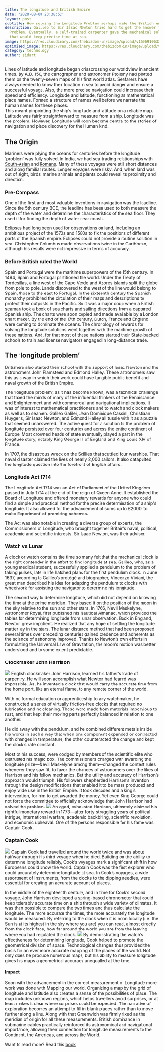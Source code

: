 ```yaml
---
title: The longitude and British Empire
date: '2020-08-08 23:38:52'
layout: post
subtitle: How solving the Longitude Problem perhaps made the British empire.
description: Galileo to Sir Issac Newton tried hard to get the answer for the Longitude
  Problem. Eventually, a self-trained carpenter gave the mechanical solution—a clock
  that would keep precise time at sea.
image: https://res.cloudinary.com/thebizdom-in/image/upload/v1596910632/Longitude_xkvmpg.png
optimized_image: https://res.cloudinary.com/thebizdom-in/image/upload/v1596910632/Longitude_xkvmpg.png
category: technology
author: sidart
---
```


Lines of latitude and longitude began crisscrossing our worldview in ancient times. By A.D. 150, the cartographer and astronomer Ptolemy had plotted them on the twenty-seven maps of his first world atlas.
Seafarers have always needed to know their location in sea to avoid danger and ensure a successful voyage. Also, the more precise navigation could increase their speed and efficiency. 
Longitude and latitude, functioning as mathematical place names. Formed a structure of names well before we narrate the human names for these places.  
This meant pinpointing the ship’s longitude and latitude on a reliable map. Latitude was fairly straightforward to measure from a ship. Longitude was the problem. However, Longitude will soon become central to the stories of navigation and place discovery for the Human kind.  
 
## The Origin
Mariners were plying the oceans for centuries before the longitude ‘problem’ was fully solved. In India, we had sea-trading relationships with [South-Asian](https://www.thebizdom.in/maritime-trade-orissa/) and [Romans](https://www.thebizdom.in/maritime-history-of-andhradesa/). Many of these voyages were still short distances and along familiar routes. Longer voyages were risky. And, when land was out of sight, birds, marine animals and plants could reveal its proximity and direction.
 
### Pre-Compass
One of the first and most valuable inventions in navigation was the leadline. Since the 5th century BCE, the leadline has been used to both measure the depth of the water and determine the characteristics of the sea floor. They used it for finding the depth of water near coasts. 
 
Eclipses had long been used for observations on land, including an ambitious project of the 1570s and 1580s to fix the positions of different parts of the Spanish empire. Eclipses could not provide a routine solution in sea. Christopher Columbus made observations twice in the
Caribbean, although his results were not impressive in terms of accuracy.
 
### Before British ruled the World
 
Spain and Portugal were the maritime superpowers of the 15th century. In 1494, Spain and Portugal partitioned the world. 
Under the Treaty of Tordesillas, a line west of the Cape Verde and Azores islands split the globe from pole to pole. Lands discovered to the west of the line would belong to Spain, those to the east to Portugal. 
In the sixteenth century the Spanish monarchy prohibited the circulation of their maps and descriptions to protect their outposts in the Pacific. So it was a major coup when a British seaman took a book of sea charts and sailing directions from a captured Spanish ship. The charts were soon copied and made available by a London chart maker. 
By the end of the 17th century, Dutch, France and England were coming to dominate the oceans. The chronology of rewards for solving the longitude solutions went together with the maritime growth of these nations. And, for that most of these nations started their State-backed schools to train and license navigators engaged in long-distance trade.

## The ‘longitude problem’
Britishers also started their school with the support of Isaac Newton and the astronomers John Flamsteed and Edmond Halley. These astronomers saw this as a way in which their work could have tangible public benefit and naval growth of the British Empire.

The ‘longitude problem’, as it has become known, was a technical challenge that taxed the minds of many of the influential thinkers of the Renaissance and Enlightenment and with commercial and navigational implications. It was of interest to mathematical practitioners and to watch and clock makers as well as to seamen. Galileo Galilei, Jean Dominique Cassini, Christiaan Huygens, Sir Isaac Newton, and Edmond Halley all tussle with it as a puzzle that seemed unanswered.
The active quest for a solution to the problem of longitude persisted over four centuries and across the entire continent of Europe. Most crowned heads of state eventually played a part in the longitude story, notably King George III of England and King Louis XIV of France. 

In 1707, the disastrous wreck on the Scillies that scuttled four warships. That naval disaster claimed the lives of nearly 2,000 sailors. It also catapulted the longitude question into the forefront of English affairs.

### Longitude Act 1714
The Longitude Act 1714 was an Act of Parliament of the United Kingdom passed in July 1714 at the end of the reign of Queen Anne. It established the Board of Longitude and offered monetary rewards for anyone who could find a simple and practical method for the precise determination of a ship's longitude. It also allowed for the advancement of sums up to £2000 ‘to make Experiment’ of promising schemes.
 
The Act was also notable in creating a diverse group of experts, the Commissioners of Longitude, who brought together Britain’s naval, political, academic and scientific interests.
Sir Isaac Newton, was their advisor. 
### Watch vs Lunar
A clock or watch contains the time so many felt that the mechanical clock is the right contender in the effort to find longitude at sea. Galileo, who, as a young medical student, successfully applied a pendulum to the problem of taking pulses, late in life hatched plans for the first pendulum clock. In June 1637, according to Galileo’s protégé and biographer, Vincenzo Viviani, the great man described his idea for adapting the pendulum to clocks with wheelwork for assisting the navigator to determine his longitude.
 
The second way to determine longitude, which did not depend on knowing the time at the prime meridian. They based it on the position of the moon in the sky relative to the sun and other stars. In 1766, Nevil Maskelyne, Astronomer Royal, first published his Nautical Almanac, which provided the tables for determining longitude from lunar observation. 
Back in England, Newton grew impatient. He realized that any hope of settling the longitude matter lay in the stars. The lunar distance method that had been proposed several times over preceding centuries gained credence and adherents as the science of astronomy improved. Thanks to Newton’s own efforts in formulating the Universal Law of Gravitation, the moon’s motion was better understood and to some extent predictable.

### Clockmaker John Harrison
![](https://res.cloudinary.com/thebizdom-in/image/upload/v1596911407/Screenshot_2020-08-08_at_5.51.25_PM_xamsra.png)
English clockmaker John Harrison, learned his father’s trade of carpentry.  He will soon accomplish what Newton had feared was impossible.  As, he invented a clock that would carry the accurate time from the home port, like an eternal flame, to any remote corner of the world.

With no formal education or apprenticeship to any watchmaker, he constructed a series of virtually friction-free clocks that required no lubrication and no cleaning. These were made from materials impervious to rust, and that kept their moving parts perfectly balanced in relation to one another. 

He did away with the pendulum, and he combined different metals inside his works in such a way that when one component expanded or contracted with changes in temperature, the other counteracted the change and kept the clock’s rate constant.

Most of his success, were dodged by members of the scientific elite who distrusted his magic box. The commissioners charged with awarding the longitude prize—Nevil Maskelyne among them—changed the contest rules whenever they saw fit, to favor the chances of astronomers over the likes of Harrison and his fellow mechanics.  But the utility and accuracy of Harrison’s approach would triumph. His followers shepherded Harrison’s invention through the design modifications that enabled it to be mass produced and enjoy wide use in the British Empire.
It took decades and a king’s intervention, for him to get awarded the money. Yet even King George could not force the committee to officially acknowledge that John Harrison had solved the problem.
![](https://res.cloudinary.com/thebizdom-in/image/upload/v1596911407/Screenshot_2020-08-08_at_11.50.31_PM_ds0vue.png)
An aged, exhausted Harrison, ultimately claimed his rightful monetary reward in 1773—after forty struggling years of political intrigue, international warfare, academic backbiting, scientific revolution, and economic upheaval. One of the persons responsible for his fame was Captain Cook.  

### Captain Cook
![](https://res.cloudinary.com/thebizdom-in/image/upload/v1596911407/Screenshot_2020-08-08_at_11.55.50_PM_a0rbwq.png)
Captain Cook had travelled around the world twice and was about halfway through his third voyage when he died. Building on the ability to determine longitude reliably, Cook’s voyages mark a significant shift in how Europeans could know the world. Captain Cook was the first explorer who could accurately determine longitude at sea.  In Cook’s voyages, a wide assortment of instruments, from the clocks to the dipping needles, were essential for creating an accurate account of places. 

In the middle of the eighteenth century, and in time for Cook’s second voyage, John Harrison developed a spring-based chronometer that could keep tolerably accurate time on a ship through a wide variety of climates. It was then possible to compare the two times and thus calculate the longitude. The more accurate the times, the more accurately the longitude would be measured. By referring to the clock when it is noon locally (i.e. the Sun is at its highest in the sky where you are) you can read, almost directly from the clock face, how far around the world you are from the leaving where you had regulated the clock.
![](https://res.cloudinary.com/thebizdom-in/image/upload/v1596911407/Screenshot_2020-08-08_at_5.33.05_PM_s3in61.png)
By demonstrating the watch’s effectiveness for determining longitude, Cook helped to promote the geometrical division of space. Technological changes thus provided the basis for an ever more accurate mapping of the places of the world. 
Not only does he produce numerous maps, but his ability to measure longitude gives his maps a geometrical accuracy unequalled at the time.

#### Impact
Soon with the advancement in the correct measurement of Longitude more work was done with Mapping our world. Organizing a map by the grid of longitude and latitude also creates a sense of the possibilities of place. The map includes unknown regions, which helps travellers avoid surprises, or at least makes it clear where surprises could be expected. The narrative of exploration becomes an attempt to fill in blank places rather than to move further along a line.
Along with that Greenwich was firmly fixed as the meridian of origin for all these measurements.
British dominance in submarine cables practically reinforced its astronomical and navigational importance, allowing their connection for longitude measurements to the Continent, the Americas, and across the World.

Want to read more? Read this [book](https://www.amazon.in/Longitude-Dava-Sobel/dp/0007214227)
